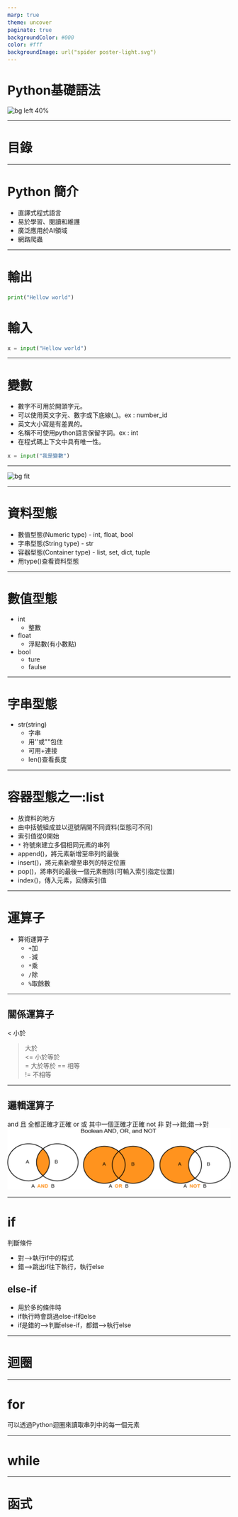 ```yaml
---
marp: true
theme: uncover
paginate: true
backgroundColor: #000
color: #fff
backgroundImage: url("spider poster-light.svg")
---
```

<style>
  :root{
      --color-background-code: #222222;
      --color-foreground: #FFF;
    }
  marp-pre,.language-python{
    border-radius: .5em;
    color:#FFF;
   padding: 1.2em!important;
  } 
  code{
    border-radius: 7px;
  }
</style>

# Python基礎語法
![bg left 40%](https://s3.dualstack.us-east-2.amazonaws.com/pythondotorg-assets/media/files/python-logo-only.svg)

---
# 目錄

---
# Python 簡介
* 直譯式程式語言
* 易於學習、閱讀和維護
* 廣泛應用於AI領域
* 網路爬蟲

---

# 輸出
```python
print("Hellow world")
```
# 輸入
```python
x = input("Hellow world")
```

---
# 變數
* 數字不可用於開頭字元。
* 可以使用英文字元、數字或下底線(_)。ex : number_id
* 英文大小寫是有差異的。
* 名稱不可使用python語言保留字詞。ex : int
* 在程式碼上下文中具有唯一性。
```python
x = input("我是變數")
```
---
![bg fit](https://2.bp.blogspot.com/-_3mSYmviumc/WqZDKygsbkI/AAAAAAAAC_c/yuBBl5oxiAsyOaODImUXgTkGF5KRqAokACLcBGAs/s1600/python%2B.jpg)

---
# 資料型態
* 數值型態(Numeric type) - int, float, bool
* 字串型態(String type) - str
* 容器型態(Container type) - list, set, dict, tuple
* 用type()查看資料型態
---
# 數值型態
* int 
  * 整數
* float
  * 浮點數(有小數點)
* bool
  * ture
  * faulse
---
# 字串型態
* str(string)
  * 字串
  * 用''或""包住
  * 可用+連接
  * len()查看長度
---
# 容器型態之一:list
* 放資料的地方
*  由中括號組成並以逗號隔開不同資料(型態可不同)
*  索引值從0開始
*  `*` 符號來建立多個相同元素的串列
*  append()，將元素新增至串列的最後
*  insert()，將元素新增至串列的特定位置
*  pop()，將串列的最後一個元素刪除(可輸入索引指定位置)
*  index()，傳入元素，回傳索引值

---
# 運算子
* 算術運算子
  * `+`加
  * `-`減
  * `*`乘
  * `/`除
  * `%`取餘數
---
## 關係運算子
<	小於
>	大於	
<=	小於等於	
>=	大於等於
==	相等	
!=	不相等	
---
## 邏輯運算子
and 且 全都正確才正確
or 或 其中一個正確才正確
not 非 對-->錯;錯-->對
![bg right fit](img\文氏圖.png)

---
# if
判斷條件 
* 對-->執行if中的程式  
* 錯-->跳出if往下執行，執行else
## else-if
* 用於多的條件時
* if執行時會跳過else-if和else
* if是錯的-->判斷else-if，都錯-->執行else

---
# 迴圈

---
# for 
可以透過Python迴圈來讀取串列中的每一個元素

---
# while

---
# 函式